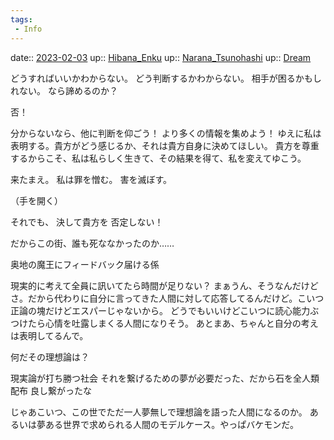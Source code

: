 ```yaml
---
tags:
 - Info
---
```


date:: [2023-02-03](/Daily_Note/2023-02-03.md)
up:: [Hibana_Enku](../Bar/Novel/Nacaria/Hibana_Enku.md)
up:: [Narana_Tsunohashi](../Bar/Novel/Nacaria/Narana_Tsunohashi.md)
up:: [Dream](../Bar/Novel/Topics/Dream.md)

どうすればいいかわからない。
どう判断するかわからない。
相手が困るかもしれない。
なら諦めるのか？

否！

分からないなら、他に判断を仰ごう！
より多くの情報を集めよう！
ゆえに私は表明する。貴方がどう感じるか、それは貴方自身に決めてほしい。
貴方を尊重するからこそ、私は私らしく生きて、その結果を得て、私を変えてゆこう。

来たまえ。
私は罪を憎む。
害を滅ぼす。

（手を開く）

それでも、
決して貴方を
否定しない！


だからこの街、誰も死ななかったのか……

奥地の魔王にフィードバック届ける係

現実的に考えて全員に訊いてたら時間が足りない？
まぁうん、そうなんだけどさ。だから代わりに自分に言ってきた人間に対して応答してるんだけど。こいつ正論の塊だけどエスパーじゃないから。
どうでもいいけどこいつに読心能力ぶつけたら心情を吐露しまくる人間になりそう。
あとまあ、ちゃんと自分の考えは表明してるんで。


何だその理想論は？

現実論が打ち勝つ社会
それを繋げるための夢が必要だった、だから石を全人類配布
良し繋がったな

じゃあこいつ、この世でただ一人夢無しで理想論を語った人間になるのか。
あるいは夢ある世界で求められる人間のモデルケース。やっぱバケモンだ。